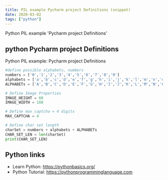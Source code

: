 ```yaml
---
title: PIL example Pycharm project Definitions (snippet)
date: 2020-03-02
tags: ["python"]
---
```

Python PIL example 'Pycharm project Definitions'


## python Pycharm project Definitions

Python PIL example: Pycharm project Definitions

```python
#define possible alphabets, numbers
numbers = ['0','1','2','3','4','5','6','7','8','9']
alphabets = ['a','b','c','d','e','f','g','h','i','j','k','l','m','n','o','p','q','r','s','t','u','v','w','x','y','z']
ALPHABETs = ['A','B','C','D','E','F','G','H','I','J','K','L','M','N','O','P','Q','R','S','T','U','V','W','X','Y','Z']

# Define Image Properties
IMAGE_HEIGHT = 60
IMAGE_WIDTH = 160

# Define max captcha = 4 digits
MAX_CAPTCHA = 4 

# Define char set length
charSet = numbers + alphabets + ALPHABETs
CHAR_SET_LEN = len(charSet)
print(CHAR_SET_LEN)

```

## Python links

- Learn Python: https://pythonbasics.org/
- Python Tutorial: https://pythonprogramminglanguage.com
